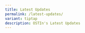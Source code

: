 ```yaml
---
title: Latest Updates
permalink: /latest-updates/
variant: tiptap
description: OSTIn's Latest Updates
---
```

